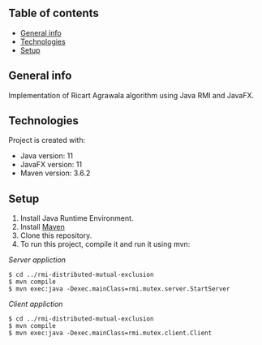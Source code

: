 ## Table of contents
* [General info](#general-info)
* [Technologies](#technologies)
* [Setup](#setup)

## General info
Implementation of Ricart Agrawala algorithm using Java RMI and JavaFX.
	
## Technologies
Project is created with:
* Java version: 11
* JavaFX version: 11
* Maven version: 3.6.2
	
## Setup
1. Install Java Runtime Environment.
2. Install [Maven](https://maven.apache.org/download.cgi)
3. Clone this repository.
4. To run this project, compile it and run it using mvn:

*Server appliction*
```
$ cd ../rmi-distributed-mutual-exclusion
$ mvn compile
$ mvn exec:java -Dexec.mainClass=rmi.mutex.server.StartServer
```

*Client appliction*
```
$ cd ../rmi-distributed-mutual-exclusion
$ mvn compile
$ mvn exec:java -Dexec.mainClass=rmi.mutex.client.Client
```
